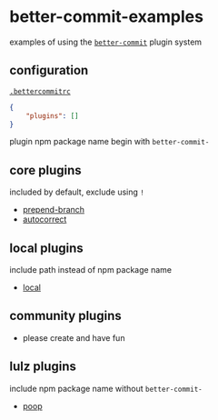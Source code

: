# better-commit-examples
examples of using the [`better-commit`](https://github.com/amerani/better-commit) plugin system

## configuration
[`.bettercommitrc`](./.bettercommitrc)
```json
{
    "plugins": []
}
```
plugin npm package name begin with `better-commit-`

## core plugins
included by default, exclude using `!`
- [prepend-branch](https://github.com/amerani/better-commit/tree/master/plugins/prepend-branch)
- [autocorrect](https://github.com/amerani/better-commit/tree/master/plugins/autocorrect)

## local plugins
include path instead of npm package name
- [local](./localPlugin.js)

## community plugins
- please create and have fun

## lulz plugins
include npm package name without `better-commit-`
- [poop](https://github.com/amerani/better-commit-poop)
